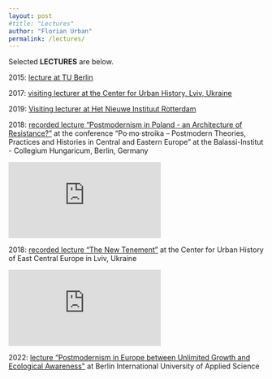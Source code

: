 ```yaml
---
layout: post
#title: "Lectures"
author: "Florian Urban"
permalink: /lectures/
---
```


Selected **LECTURES** are below. 


2015: [lecture at TU Berlin](https://www.sowi.hu-berlin.de/de/lehrbereiche/stadtsoz/think_drink/dateien/sose-15/thinkdrink18052015)

2017: [visiting lecturer at the Center for Urban History, Lviv, Ukraine](https://www.lvivcenter.org/en/discussions/return-to-the-center/)

2019: [Visiting lecturer at Het Nieuwe Instituut Rotterdam](https://nieuweinstituut.nl/en/projects/international-visitors-programme/florian-urban-us)

2018: [recorded lecture “Postmodernism in Poland - an Architecture of Resistance?”](https://www.youtube.com/watch?v=NBIzpfx6epg) at the conference “Po·mo·stroika – Postmodern Theories, Practices and Histories in Central and Eastern Europe” at the Balassi-Institut - Collegium Hungaricum, Berlin, Germany 

<div class="video-container">
<iframe class="video" src="https://www.youtube.com/embed/NBIzpfx6epg" title="Florian Urban | POSTMODERNISM IN POLAND – AN ARCHITECTURE OF RESISTANCE?" frameborder="0" allow="accelerometer; autoplay; clipboard-write; encrypted-media; gyroscope; picture-in-picture; web-share" allowfullscreen></iframe>
</div>

2018: [recorded lecture “The New Tenement”](https://www.youtube.com/watch?v=AgFnxE0iJZw) at the Center for Urban History of East Central Europe in Lviv, Ukraine 

<div class="video-container">
<iframe class="video" src="https://www.youtube.com/embed/AgFnxE0iJZw" title="The New Tenement | Lecture by Florian Urban" frameborder="0" allow="accelerometer; autoplay; clipboard-write; encrypted-media; gyroscope; picture-in-picture; web-share" allowfullscreen></iframe>
</div>

2022: [lecture “Postmodernism in Europe between Unlimited Growth and Ecological Awareness"](https://www.lvivcenter.org/en/discussions/return-to-the-center/) at Berlin International University of Applied Science 